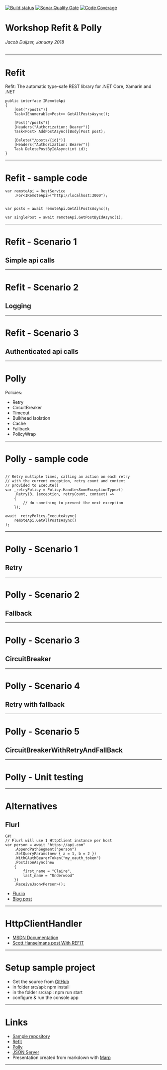 <!-- $theme: default -->

[![Build status](https://ci.appveyor.com/api/projects/status/srpvvexgfu6f2ovs/branch/master?svg=true)](https://ci.appveyor.com/project/jacobduijzer/refitpollyworkshop/branch/master) [![Sonar Quality Gate](https://sonarcloud.io/api/project_badges/measure?project=RefitExample&metric=alert_status)](https://sonarcloud.io/dashboard?id=RefitExample) [![Code Coverage](https://sonarcloud.io/api/project_badges/measure?project=RefitExample&metric=coverage)](https://sonarcloud.io/dashboard?id=RefitExample)

# Workshop Refit & Polly

###### Jacob Duijzer, January 2018

---

# Refit

Refit: The automatic type-safe REST library for .NET Core, Xamarin and .NET

```
public interface IRemoteApi
{
	[Get("/posts")]
	Task<IEnumerable<Post>> GetAllPostsAsync();

	[Post("/posts")]
	[Headers("Authorization: Bearer")]
	Task<Post> AddPostAsync([Body]Post post);

	[Delete("/posts/{id}")]
	[Headers("Authorization: Bearer")]
	Task DeletePostByIdAsync(int id);
}
```

---

# Refit - sample code

```
var remoteApi = RestService
	.For<IRemoteApi>("http://localhost:3000");


var posts = await remoteApi.GetAllPostsAsync();

var singlePost = await remoteApi.GetPostByIdAsync(1);
```

---

# Refit - Scenario 1

## Simple api calls

---

# Refit - Scenario 2

## Logging

---

# Refit - Scenario 3

## Authenticated api calls

---

# Polly

Policies:

- Retry
- CircuitBreaker
- Timeout
- Bulkhead Isolation
- Cache
- Fallback
- PolicyWrap

---

# Polly - sample code

```

// Retry multiple times, calling an action on each retry
// with the current exception, retry count and context
// provided to Execute()
var _retryPolicy = Policy.Handle<SomeExceptionType>()
	.Retry(3, (exception, retryCount, context) =>
	{
    	// do something to prevent the next exception
	});

await _retryPolicy.ExecuteAsync(
	remoteApi.GetAllPostsAsync()
);
```

---

# Polly - Scenario 1

## Retry

---

# Polly - Scenario 2

## Fallback

---

# Polly - Scenario 3

## CircuitBreaker

---

# Polly - Scenario 4

## Retry with fallback

---

# Polly - Scenario 5

## CircuitBreakerWithRetryAndFallBack

---

# Polly - Unit testing

---

# Alternatives

## Flurl

    C#!
    // Flurl will use 1 HttpClient instance per host
    var person = await "https://api.com"
        .AppendPathSegment("person")
        .SetQueryParams(new { a = 1, b = 2 })
        .WithOAuthBearerToken("my_oauth_token")
        .PostJsonAsync(new
        {
            first_name = "Claire",
            last_name = "Underwood"
        })
        .ReceiveJson<Person>();

- [Flur.io](https://flurl.io/)
- [Blog post](https://jeremylindsayni.wordpress.com/2019/01/01/using-polly-and-flurl-to-improve-your-website/)

---

# HttpClientHandler

- [MSDN Documentation](https://docs.microsoft.com/en-us/dotnet/api/system.net.http.httpclienthandler)
- [Scott Hanselmans post With REFIT](https://www.hanselman.com/blog/UsingASPNETCore21sHttpClientFactoryWithRefitsRESTLibrary.aspx)

---

# Setup sample project

- Get the source from [GitHub](https://github.com/jacobduijzer/MyBeerInfo)
- in folder src/api: npm install
- in the folder src/api: npm run start
- configure & run the console app

---

# Links

- [Sample repository](https://github.com/jacobduijzer/RefitPollyWorkshop)
- [Refit](https://github.com/reactiveui/refit)
- [Polly](https://github.com/App-vNext/Polly)
- [JSON Server](https://github.com/typicode/json-server)
- Presentation created from markdown with [Marp](https://yhatt.github.io/marp/)

---
